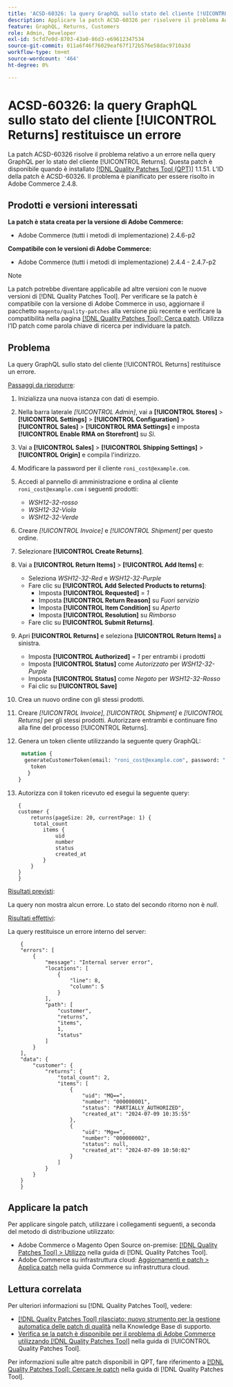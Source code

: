 ```yaml
---
title: 'ACSD-60326: la query GraphQL sullo stato del cliente [!UICONTROL Returns] restituisce un errore'
description: Applicare la patch ACSD-60326 per risolvere il problema Adobe Commerce in cui si verifica un errore nella query GraphQL per lo stato del cliente [!UICONTROL Returns].
feature: GraphQL, Returns, Customers
role: Admin, Developer
exl-id: 5cfd7e0d-8703-43a0-86d3-e69612347534
source-git-commit: 011a6f46f76029eaf67f172b576e58dac9710a3d
workflow-type: tm+mt
source-wordcount: '464'
ht-degree: 0%

---
```


# ACSD-60326: la query GraphQL sullo stato del cliente [!UICONTROL Returns] restituisce un errore

La patch ACSD-60326 risolve il problema relativo a un errore nella query GraphQL per lo stato del cliente [!UICONTROL Returns]. Questa patch è disponibile quando è installato [[!DNL Quality Patches Tool (QPT)]](https://experienceleague.adobe.com/en/docs/commerce-operations/tools/quality-patches-tool/quality-patches-tool-to-self-serve-quality-patches) 1.1.51. L’ID della patch è ACSD-60326. Il problema è pianificato per essere risolto in Adobe Commerce 2.4.8.

## Prodotti e versioni interessati

**La patch è stata creata per la versione di Adobe Commerce:**

* Adobe Commerce (tutti i metodi di implementazione) 2.4.6-p2

**Compatibile con le versioni di Adobe Commerce:**

* Adobe Commerce (tutti i metodi di implementazione) 2.4.4 - 2.4.7-p2

>[!NOTE]
>
>La patch potrebbe diventare applicabile ad altre versioni con le nuove versioni di [!DNL Quality Patches Tool]. Per verificare se la patch è compatibile con la versione di Adobe Commerce in uso, aggiornare il pacchetto `magento/quality-patches` alla versione più recente e verificare la compatibilità nella pagina [[!DNL Quality Patches Tool]: Cerca patch](https://experienceleague.adobe.com/tools/commerce-quality-patches/index.html). Utilizza l’ID patch come parola chiave di ricerca per individuare la patch.

## Problema

La query GraphQL sullo stato del cliente [!UICONTROL Returns] restituisce un errore.

<u>Passaggi da riprodurre</u>:

1. Inizializza una nuova istanza con dati di esempio.
1. Nella barra laterale *[!UICONTROL Admin]*, vai a **[!UICONTROL Stores]** > **[!UICONTROL Settings]** > **[!UICONTROL Configuration]** > **[!UICONTROL Sales]** > **[!UICONTROL RMA Settings]** e imposta **[!UICONTROL Enable RMA on Storefront]** su *Sì*.
1. Vai a **[!UICONTROL Sales]** > **[!UICONTROL Shipping Settings]** > **[!UICONTROL Origin]** e compila l&#39;indirizzo.
1. Modificare la password per il cliente `roni_cost@example.com`.
1. Accedi al pannello di amministrazione e ordina al cliente `roni_cost@example.com` i seguenti prodotti:
   * *WSH12-32-rosso*
   * *WSH12-32-Viola*
   * *WSH12-32-Verde*
1. Creare *[!UICONTROL Invoice]* e *[!UICONTROL Shipment]* per questo ordine.
1. Selezionare **[!UICONTROL Create Returns]**.
1. Vai a **[!UICONTROL Return Items]** > **[!UICONTROL Add Items]** e:
   * Seleziona *WSH12-32-Red* e *WSH12-32-Purple*
   * Fare clic su **[!UICONTROL Add Selected Products to returns]**:
      * Imposta **[!UICONTROL Requested]** = *1*
      * Imposta **[!UICONTROL Return Reason]** su *Fuori servizio*
      * Imposta **[!UICONTROL Item Condition]** su *Aperto*
      * Imposta **[!UICONTROL Resolution]** su *Rimborso*
   * Fare clic su **[!UICONTROL Submit Returns]**.
1. Apri **[!UICONTROL Returns]** e seleziona **[!UICONTROL Return Items]** a sinistra.
   * Imposta **[!UICONTROL Authorized]** = *1* per entrambi i prodotti
   * Imposta **[!UICONTROL Status]** come *Autorizzato* per *WSH12-32-Purple*
   * Imposta **[!UICONTROL Status]** come *Negato* per *WSH12-32-Rosso*
   * Fai clic su **[!UICONTROL Save]**
1. Crea un nuovo ordine con gli stessi prodotti.
1. Creare *[!UICONTROL Invoice]*, *[!UICONTROL Shipment]* e *[!UICONTROL Returns]* per gli stessi prodotti. Autorizzare entrambi e continuare fino alla fine del processo [!UICONTROL Returns].
1. Genera un token cliente utilizzando la seguente query GraphQL:

   ```GraphQL
    mutation {
     generateCustomerToken(email: "roni_cost@example.com", password: "password") {
       token
      }
   }
   ```

1. Autorizza con il token ricevuto ed esegui la seguente query:

   ```
   {
   customer {
       returns(pageSize: 20, currentPage: 1) {
        total_count
           items {
               uid
               number
               status
               created_at
           }
       }
   }
   }
   ```

<u>Risultati previsti</u>:

La query non mostra alcun errore. Lo stato del secondo ritorno non è *null*.

<u>Risultati effettivi</u>:

La query restituisce un errore interno del server:

```
    {
    "errors": [
        {
            "message": "Internal server error",
            "locations": [
                {
                    "line": 8,
                    "column": 5
                }
            ],
            "path": [
                "customer",
                "returns",
                "items",
                1,
                "status"
            ]
        }
    ],
    "data": {
        "customer": {
            "returns": {
                "total_count": 2,
                "items": [
                    {
                        "uid": "MQ==",
                        "number": "000000001",
                        "status": "PARTIALLY_AUTHORIZED",
                        "created_at": "2024-07-09 10:35:55"
                    },
                    {
                        "uid": "Mg==",
                        "number": "000000002",
                        "status": null,
                        "created_at": "2024-07-09 10:50:02"
                    }
                ]
            }
        }
    }
    } 
```

## Applicare la patch

Per applicare singole patch, utilizzare i collegamenti seguenti, a seconda del metodo di distribuzione utilizzato:

* Adobe Commerce o Magento Open Source on-premise: [[!DNL Quality Patches Tool] > Utilizzo](/help/tools/quality-patches-tool/usage.md) nella guida di [!DNL Quality Patches Tool].
* Adobe Commerce su infrastruttura cloud: [Aggiornamenti e patch > Applica patch](https://experienceleague.adobe.com/docs/commerce-cloud-service/user-guide/develop/upgrade/apply-patches.html) nella guida Commerce su infrastruttura cloud.

## Lettura correlata

Per ulteriori informazioni su [!DNL Quality Patches Tool], vedere:

* [[!DNL Quality Patches Tool] rilasciato: nuovo strumento per la gestione automatica delle patch di qualità](https://experienceleague.adobe.com/en/docs/commerce-operations/tools/quality-patches-tool/quality-patches-tool-to-self-serve-quality-patches) nella Knowledge Base di supporto.
* [Verifica se la patch è disponibile per il problema di Adobe Commerce utilizzando  [!DNL Quality Patches Tool]](/help/tools/quality-patches-tool/patches-available-in-qpt/check-patch-for-magento-issue-with-magento-quality-patches.md) nella guida di [!UICONTROL Quality Patches Tool].

Per informazioni sulle altre patch disponibili in QPT, fare riferimento a [[!DNL Quality Patches Tool]: Cercare le patch](https://experienceleague.adobe.com/tools/commerce-quality-patches/index.html) nella guida di [!DNL Quality Patches Tool].
